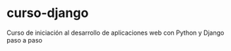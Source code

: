 # curso-django
Curso de iniciación al desarrollo de aplicaciones web con Python y Django paso a paso
